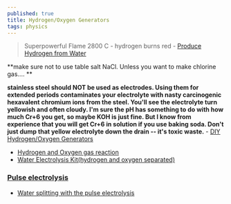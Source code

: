 ```yaml
---
published: true
title: Hydrogen/Oxygen Generators
tags: physics
---
```

> Superpowerful Flame 2800 C - hydrogen burns red - [Produce Hydrogen from Water](https://www.youtube.com/watch?v=oNS8UvrrzYo)

**make sure not to use table salt NaCl. Unless you want to make chlorine gas.... ** 

**stainless steel should NOT be used as electrodes.  Using them for extended periods contaminates your electrolyte with nasty carcinogenic hexavalent chromium ions from the steel.  You'll see the electrolyte turn yellowish and often cloudy.  I'm sure the pH has something to do with how much Cr+6 you get, so maybe KOH is just fine.  But I know from experience that you will get Cr+6 in solution if you use baking soda.  Don't just dump that yellow electrolyte down the drain -- it's toxic waste.** - [DIY Hydrogen/Oxygen Generators](https://prose.io/#yduf/yduf.github.io/edit/master/_posts/2021-08-23-hydrogen-generator.md)

- [Hydrogen and Oxygen gas reaction](https://www.youtube.com/watch?v=RudCaJB_Xx4)
- [Water Electrolysis Kit(hydrogen and oxygen separated)](https://www.youtube.com/watch?v=gZJEDe_HUcw)

### [Pulse electrolysis](https://en.wikipedia.org/wiki/Pulse_electrolysis)

- [Water splitting with the pulse electrolysis](https://cdn.intechopen.com/pdfs/40142/InTechWater_electrolysis_with_inductive_voltage_pulses.pdf)